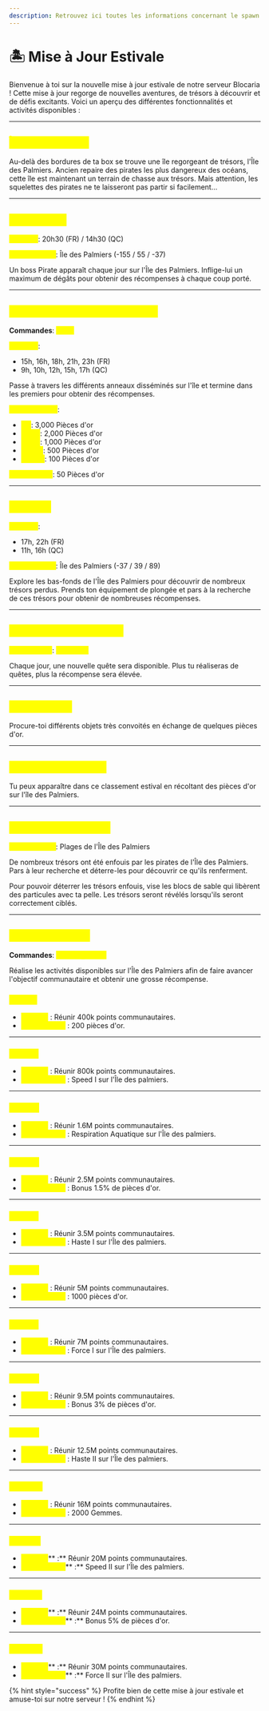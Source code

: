 ```yaml
---
description: Retrouvez ici toutes les informations concernant le spawn
---
```


# 🏝️ Mise à Jour Estivale

Bienvenue à toi sur la nouvelle mise à jour estivale de notre serveur Blocaria ! Cette mise à jour regorge de nouvelles aventures, de trésors à découvrir et de défis excitants. Voici un aperçu des différentes fonctionnalités et activités disponibles :

***

## <mark style="color:yellow;">Î</mark><mark style="color:yellow;">**le des Palmiers**</mark>

Au-delà des bordures de ta box se trouve une île regorgeant de trésors, l'Île des Palmiers. Ancien repaire des pirates les plus dangereux des océans, cette île est maintenant un terrain de chasse aux trésors. Mais attention, les squelettes des pirates ne te laisseront pas partir si facilement...

***

## <mark style="color:yellow;">Boss Pirate</mark>

<mark style="color:yellow;">**Horaires**</mark>: 20h30 (FR) / 14h30 (QC)

<mark style="color:yellow;">**Emplacement**</mark>: Île des Palmiers (-155 / 55 / -37)

Un boss Pirate apparaît chaque jour sur l'Île des Palmiers. Inflige-lui un maximum de dégâts pour obtenir des récompenses à chaque coup porté.

***

## <mark style="color:yellow;">C</mark><mark style="color:yellow;">**ourse à travers les anneaux**</mark>

**Commandes**: <mark style="color:yellow;">**`/race`**</mark>

<mark style="color:yellow;">**Horaires**</mark>:

* 15h, 16h, 18h, 21h, 23h (FR)
* 9h, 10h, 12h, 15h, 17h (QC)

Passe à travers les différents anneaux disséminés sur l'île et termine dans les premiers pour obtenir des récompenses.

<mark style="color:yellow;">**Récompenses**</mark>:

* <mark style="color:yellow;">**1er**</mark>: 3,000 Pièces d'or
* <mark style="color:yellow;">**2ème**</mark>: 2,000 Pièces d'or
* <mark style="color:yellow;">**3ème**</mark>: 1,000 Pièces d'or
* <mark style="color:yellow;">**Top 10**</mark>: 500 Pièces d'or
* <mark style="color:yellow;">**Top 20**</mark>: 100 Pièces d'or

<mark style="color:yellow;">**Participation**</mark>: 50 Pièces d'or

***

## <mark style="color:yellow;">Plongée</mark>

<mark style="color:yellow;">**Horaires**</mark>:

* 17h, 22h (FR)
* 11h, 16h (QC)

<mark style="color:yellow;">**Emplacement**</mark>: Île des Palmiers (-37 / 39 / 89)

Explore les bas-fonds de l'Île des Palmiers pour découvrir de nombreux trésors perdus. Prends ton équipement de plongée et pars à la recherche de ces trésors pour obtenir de nombreuses récompenses.

***

## <mark style="color:yellow;">C</mark><mark style="color:yellow;">**alendrier des Quêtes**</mark>

<mark style="color:yellow;">**Commandes**</mark>: <mark style="color:yellow;">**`/calendar`**</mark>

Chaque jour, une nouvelle quête sera disponible. Plus tu réaliseras de quêtes, plus la récompense sera élevée.

***

## <mark style="color:yellow;">Marché Noir</mark>

Procure-toi différents objets très convoités en échange de quelques pièces d'or.

***

## <mark style="color:yellow;">Classement Estival</mark>

Tu peux apparaître dans ce classement estival en récoltant des pièces d'or sur l'île des Palmiers.

***

## <mark style="color:yellow;">Chasse aux Trésors</mark>

<mark style="color:yellow;">**Emplacement**</mark>: Plages de l'Île des Palmiers

De nombreux trésors ont été enfouis par les pirates de l'Île des Palmiers. Pars à leur recherche et déterre-les pour découvrir ce qu'ils renferment.

Pour pouvoir déterrer les trésors enfouis, vise les blocs de sable qui libèrent des particules avec ta pelle. Les trésors seront révélés lorsqu'ils seront correctement ciblés.

***

## <mark style="color:yellow;">Paliers Estivaux</mark>

**Commandes**: <mark style="color:yellow;">**`/summer_palier`**</mark>

Réalise les activités disponibles sur l'Île des Palmiers afin de faire avancer l'objectif communautaire et obtenir une grosse récompense.

### <mark style="color:yellow;">Palier 1</mark>

* <mark style="color:yellow;">**Objectif**</mark> : Réunir 400k points communautaires.
* <mark style="color:yellow;">**Récompense**</mark> : 200 pièces d'or.

***

### <mark style="color:yellow;">Palier 2</mark>

* <mark style="color:yellow;">**Objectif**</mark> : Réunir 800k points communautaires.
* <mark style="color:yellow;">**Récompense**</mark> : Speed I sur l'Île des palmiers.

***

### <mark style="color:yellow;">Palier 3</mark>

* <mark style="color:yellow;">**Objectif**</mark> : Réunir 1.6M points communautaires.
* <mark style="color:yellow;">**Récompense**</mark> : Respiration Aquatique sur l'Île des palmiers.

***

### <mark style="color:yellow;">Palier 4</mark>

* <mark style="color:yellow;">**Objectif**</mark> : Réunir 2.5M points communautaires.
* <mark style="color:yellow;">**Récompense**</mark> : Bonus 1.5% de pièces d'or.

***

### <mark style="color:yellow;">Palier 5</mark>

* <mark style="color:yellow;">**Objectif**</mark> : Réunir 3.5M points communautaires.
* <mark style="color:yellow;">**Récompense**</mark> : Haste I sur l'Île des palmiers.

***

### <mark style="color:yellow;">Palier 6</mark>

* <mark style="color:yellow;">**Objectif**</mark> : Réunir 5M points communautaires.
* <mark style="color:yellow;">**Récompense**</mark> : 1000 pièces d'or.

***

### <mark style="color:yellow;">Palier 7</mark>

* <mark style="color:yellow;">**Objectif**</mark> : Réunir 7M points communautaires.
* <mark style="color:yellow;">**Récompense**</mark> : Force I sur l'Île des palmiers.

***

### <mark style="color:yellow;">Palier 8</mark>

* <mark style="color:yellow;">**Objectif**</mark> : Réunir 9.5M points communautaires.
* <mark style="color:yellow;">**Récompense**</mark> : Bonus 3% de pièces d'or.

***

### <mark style="color:yellow;">Palier 9</mark>

* <mark style="color:yellow;">**Objectif**</mark> : Réunir 12.5M points communautaires.
* <mark style="color:yellow;">**Récompense**</mark> : Haste II sur l'Île des palmiers.

***

### <mark style="color:yellow;">Palier 10</mark>

* <mark style="color:yellow;">**Objectif**</mark> : Réunir 16M points communautaires.
* <mark style="color:yellow;">**Récompense**</mark> : 2000 Gemmes.

***

### <mark style="color:yellow;">Palier 11</mark>

* <mark style="color:yellow;">**Objectif**</mark>** :** Réunir 20M points communautaires.
* <mark style="color:yellow;">**Récompense**</mark>** :** Speed II sur l'Île des palmiers.

***

### <mark style="color:yellow;">Palier 12</mark>

* <mark style="color:yellow;">**Objectif**</mark>** :** Réunir 24M points communautaires.
* <mark style="color:yellow;">**Récompense**</mark>** :** Bonus 5% de pièces d'or.

***

### <mark style="color:yellow;">Palier 13</mark>

* <mark style="color:yellow;">**Objectif**</mark>** :** Réunir 30M points communautaires.
* <mark style="color:yellow;">**Récompense**</mark>** :** Force II sur l'Île des palmiers.

{% hint style="success" %}
Profite bien de cette mise à jour estivale et amuse-toi sur notre serveur !
{% endhint %}
